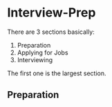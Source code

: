# Interview-Prep

There are 3 sections basically:
1. Preparation  
2. Applying for Jobs  
3. Interviewing  

The first one is the largest section.

## Preparation